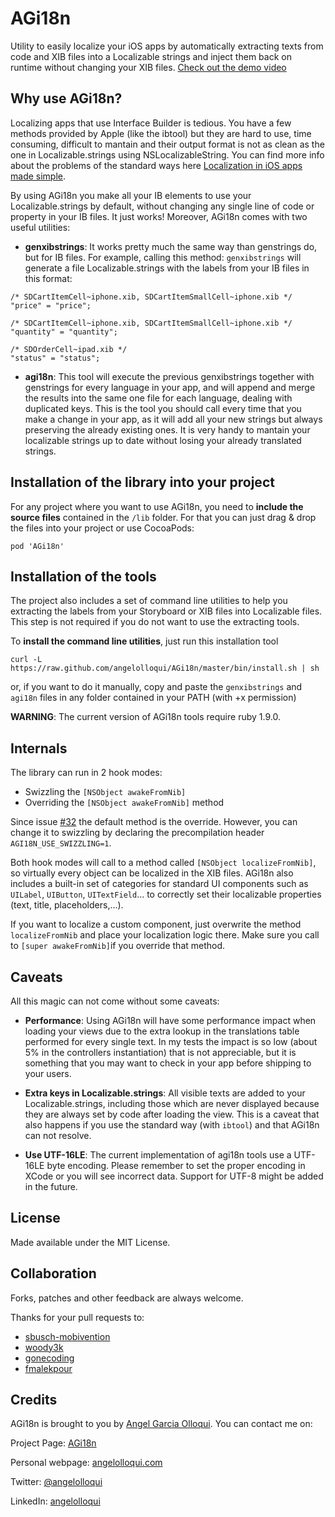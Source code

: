 AGi18n
======

Utility to easily localize your iOS apps by automatically extracting texts from code and XIB files into a Localizable strings and inject them back on runtime without changing your XIB files. [Check out the demo video](http://www.youtube.com/watch?v=4Cxv24W2MqA)


Why use AGi18n?
---------------

Localizing apps that use Interface Builder is tedious. You have a few methods provided by Apple (like the ibtool) but they are hard to use, time consuming, difficult to mantain and their output format is not as clean as the one in Localizable.strings using NSLocalizableString. You can find more info about the problems of the standard ways here [Localization in iOS apps made simple](http://angelolloqui.com/blog/28-Localization-in-iOS-apps-made-simple).

By using AGi18n you make all your IB elements to use your Localizable.strings by default, without changing any single line of code or property in your IB files. It just works! Moreover, AGi18n comes with two useful utilities:

* **genxibstrings**: It works pretty much the same way than genstrings do, but for IB files. For example, calling this method:
```genxibstrings``` will generate a file Localizable.strings with the labels from your IB files in this format:

```
/* SDCartItemCell~iphone.xib, SDCartItemSmallCell~iphone.xib */
"price" = "price";

/* SDCartItemCell~iphone.xib, SDCartItemSmallCell~iphone.xib */
"quantity" = "quantity";

/* SDOrderCell~ipad.xib */
"status" = "status";
```

* **agi18n**: This tool will execute the previous genxibstrings together with genstrings for every language in your app, and will append and merge the results into the same one file for each language, dealing with duplicated keys. This is the tool you should call every time that you make a change in your app, as it will add all your new strings but always preserving the already existing ones. It is very handy to mantain your localizable strings up to date without losing your already translated strings.


Installation of the library into your project
-------------------------

For any project where you want to use AGi18n, you need to **include the source files** contained in the ```/lib``` folder. For that you can just drag & drop the files into your project or use CocoaPods:

```pod 'AGi18n'```


Installation of the tools
-------------------------

The project also includes a set of command line utilities to help you extracting the labels from your Storyboard or XIB files into Localizable files. This step is not required if you do not want to use the extracting tools.

To **install the command line utilities**, just run this installation tool

```curl -L https://raw.github.com/angelolloqui/AGi18n/master/bin/install.sh | sh```

or, if you want to do it manually, copy and paste the ```genxibstrings``` and ```agi18n``` files in any folder contained in your PATH (with +x permission)

**WARNING**: The current version of AGi18n tools require ruby 1.9.0.


Internals
---------
The library can run in 2 hook modes:

- Swizzling the ```[NSObject awakeFromNib]``` 
- Overriding the ```[NSObject awakeFromNib]``` method 

Since issue [#32](https://github.com/angelolloqui/AGi18n/issues/32) the default method is the override. However, you can change it to swizzling by declaring the precompilation header `AGI18N_USE_SWIZZLING=1`.

Both hook modes will call to a method called `[NSObject localizeFromNib]`, so virtually every object can be localized in the XIB files. AGi18n also includes a built-in set of categories for standard UI components such as `UILabel`, `UIButton`, `UITextField`... to correctly set their localizable properties (text, title, placeholders,...). 

If you want to localize a custom component, just overwrite the method ```localizeFromNib``` and place your localization logic there. Make sure you call to `[super awakeFromNib]`if you override that method.



Caveats
-------

All this magic can not come without some caveats:

* **Performance**: Using AGi18n will have some performance impact when loading your views due to the extra lookup in the translations table performed for every single text. In my tests the impact is so low  (about 5% in the controllers instantiation) that is not appreciable, but it is something that you may want to check in your app before shipping to your users.

* **Extra keys in Localizable.strings**: All visible texts are added to your Localizable.strings, including those which are never displayed because they are always set by code after loading the view. This is a caveat that also happens if you use the standard way (with ```ibtool```) and that AGi18n can not resolve.

* **Use UTF-16LE**: The current implementation of agi18n tools use a UTF-16LE byte encoding. Please remember to set the proper encoding in XCode or you will see incorrect data. Support for UTF-8 might be added in the future.



License
-------

Made available under the MIT License.


Collaboration
-------------

Forks, patches and other feedback are always welcome.

Thanks for your pull requests to:
- [sbusch-mobivention](https://github.com/sbusch-mobivention)
- [woody3k](https://github.com/woody3k)
- [gonecoding](https://github.com/gonecoding)
- [fmalekpour](https://github.com/fmalekpour)


Credits
-------

AGi18n is brought to you by [Angel Garcia Olloqui](http://angelolloqui.com). You can contact me on:

Project Page: [AGi18n](https://github.com/angelolloqui/AGi18n)

Personal webpage: [angelolloqui.com](http://angelolloqui.com)

Twitter: [@angelolloqui](http://twitter.com/angelolloqui)

LinkedIn: [angelolloqui](http://www.linkedin.com/in/angelolloqui)


